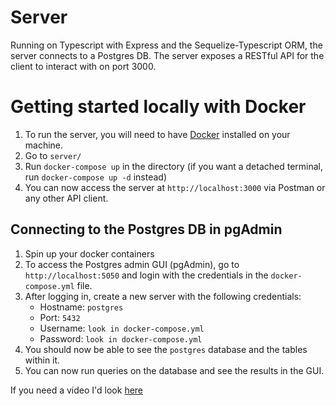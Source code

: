 # Server

Running on Typescript with Express and the Sequelize-Typescript ORM, the server connects to a Postgres DB. 
The server exposes a RESTful API for the client to interact with on port 3000.

# Getting started locally with Docker

1. To run the server, you will need to have [Docker](https://www.docker.com/products/docker-desktop/) installed on your machine.
2. Go to `server/` 
3. Run `docker-compose up` in the directory (if you want a detached terminal, run `docker-compose up -d` instead)
4. You can now access the server at `http://localhost:3000` via Postman or any other API client.

## Connecting to the Postgres DB in pgAdmin
1. Spin up your docker containers
2. To access the Postgres admin GUI (pgAdmin), go to `http://localhost:5050` and login with the credentials in the `docker-compose.yml` file.
3. After logging in, create a new server with the following credentials:
   - Hostname: `postgres`
   - Port: `5432`
   - Username: `look in docker-compose.yml`
   - Password: `look in docker-compose.yml`
4. You should now be able to see the `postgres` database and the tables within it.
5. You can now run queries on the database and see the results in the GUI. 

If you need a video I'd look [here](https://youtu.be/qrnQFzuAHTw?si=T6yJ4RH0Q_EplI7N&t=439)